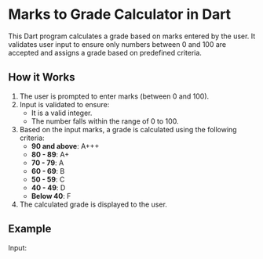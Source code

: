 # Marks to Grade Calculator in Dart

This Dart program calculates a grade based on marks entered by the user. It validates user input to ensure only numbers between 0 and 100 are accepted and assigns a grade based on predefined criteria.

## How it Works

1. The user is prompted to enter marks (between 0 and 100).
2. Input is validated to ensure:
   - It is a valid integer.
   - The number falls within the range of 0 to 100.
3. Based on the input marks, a grade is calculated using the following criteria:
   - **90 and above**: A+++
   - **80 - 89**: A+
   - **70 - 79**: A
   - **60 - 69**: B
   - **50 - 59**: C
   - **40 - 49**: D
   - **Below 40**: F
4. The calculated grade is displayed to the user.

## Example

Input:
